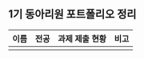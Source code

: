 
## 1기 동아리원 포트폴리오 정리

| 이름 | 전공 | 과제 제출 현황 | 비고 |
| :---: | :---: | :---: | :---: |
| | | | |


<!--
과제 제출 현황은 각 동아리원 폴더 README.md(Assignment Submission Status)를 링크로 달아주세요
-->
